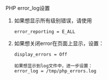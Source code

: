 PHP error_log设置

1. 如果想显示所有级别错误，请使用

   ```
   error_reporting = E_ALL
   ```

2. 如果想关闭error在页面上显示，设置：

   ```
   display_errors = Off
     
   如果想显示到log文件中，进一步设置：
   error_log = /tmp/php_errors.log
   ```